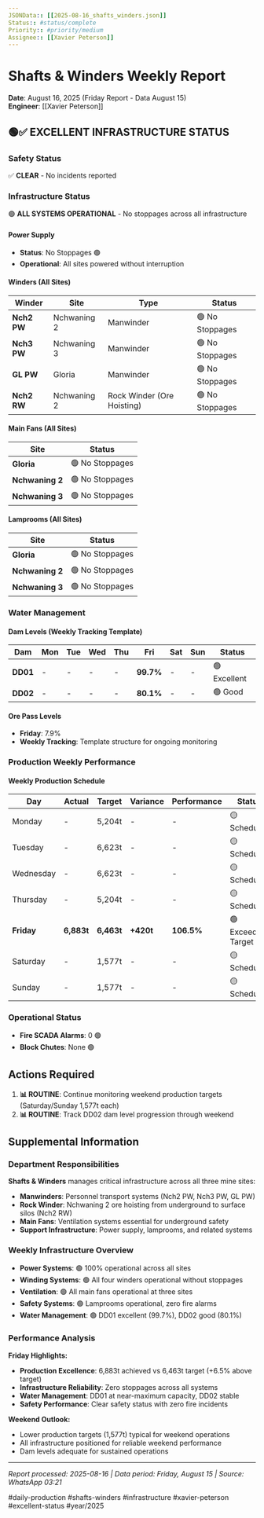 ```yaml
---
JSONData:: [[2025-08-16_shafts_winders.json]]
Status:: #status/complete
Priority:: #priority/medium
Assignee:: [[Xavier Peterson]]
---
```


# Shafts & Winders Weekly Report
**Date**: August 16, 2025 (Friday Report - Data August 15)  
**Engineer**: [[Xavier Peterson]]  

## 🟢✅ EXCELLENT INFRASTRUCTURE STATUS

### Safety Status
✅ **CLEAR** - No incidents reported

### Infrastructure Status
🟢 **ALL SYSTEMS OPERATIONAL** - No stoppages across all infrastructure

#### Power Supply
- **Status**: No Stoppages 🟢
- **Operational**: All sites powered without interruption

#### Winders (All Sites)
| Winder | Site | Type | Status |
|--------|------|------|--------|
| **Nch2 PW** | Nchwaning 2 | Manwinder | 🟢 No Stoppages |
| **Nch3 PW** | Nchwaning 3 | Manwinder | 🟢 No Stoppages |
| **GL PW** | Gloria | Manwinder | 🟢 No Stoppages |
| **Nch2 RW** | Nchwaning 2 | Rock Winder (Ore Hoisting) | 🟢 No Stoppages |

#### Main Fans (All Sites)
| Site | Status |
|------|--------|
| **Gloria** | 🟢 No Stoppages |
| **Nchwaning 2** | 🟢 No Stoppages |
| **Nchwaning 3** | 🟢 No Stoppages |

#### Lamprooms (All Sites)
| Site | Status |
|------|--------|
| **Gloria** | 🟢 No Stoppages |
| **Nchwaning 2** | 🟢 No Stoppages |
| **Nchwaning 3** | 🟢 No Stoppages |

### Water Management

#### Dam Levels (Weekly Tracking Template)
| Dam | Mon | Tue | Wed | Thu | Fri | Sat | Sun | Status |
|-----|-----|-----|-----|-----|-----|-----|-----|--------|
| **DD01** | - | - | - | - | **99.7%** | - | - | 🟢 Excellent |
| **DD02** | - | - | - | - | **80.1%** | - | - | 🟢 Good |

#### Ore Pass Levels
- **Friday**: 7.9%
- **Weekly Tracking**: Template structure for ongoing monitoring

### Production Weekly Performance

#### Weekly Production Schedule
| Day | Actual | Target | Variance | Performance | Status |
|-----|--------|--------|----------|-------------|--------|
| Monday | - | 5,204t | - | - | 🟡 Scheduled |
| Tuesday | - | 6,623t | - | - | 🟡 Scheduled |
| Wednesday | - | 6,623t | - | - | 🟡 Scheduled |
| Thursday | - | 5,204t | - | - | 🟡 Scheduled |
| **Friday** | **6,883t** | **6,463t** | **+420t** | **106.5%** | 🟢 Exceeded Target |
| Saturday | - | 1,577t | - | - | 🟡 Scheduled |
| Sunday | - | 1,577t | - | - | 🟡 Scheduled |

### Operational Status
- **Fire SCADA Alarms**: 0 🟢
- **Block Chutes**: None 🟢

## Actions Required

1. **📊 ROUTINE**: Continue monitoring weekend production targets (Saturday/Sunday 1,577t each)
2. **📊 ROUTINE**: Track DD02 dam level progression through weekend

## Supplemental Information

### Department Responsibilities
**Shafts & Winders** manages critical infrastructure across all three mine sites:
- **Manwinders**: Personnel transport systems (Nch2 PW, Nch3 PW, GL PW)
- **Rock Winder**: Nchwaning 2 ore hoisting from underground to surface silos (Nch2 RW)
- **Main Fans**: Ventilation systems essential for underground safety
- **Support Infrastructure**: Power supply, lamprooms, and related systems

### Weekly Infrastructure Overview
- **Power Systems**: 🟢 100% operational across all sites
- **Winding Systems**: 🟢 All four winders operational without stoppages
- **Ventilation**: 🟢 All main fans operational at three sites
- **Safety Systems**: 🟢 Lamprooms operational, zero fire alarms
- **Water Management**: 🟢 DD01 excellent (99.7%), DD02 good (80.1%)

### Performance Analysis
**Friday Highlights:**
- **Production Excellence**: 6,883t achieved vs 6,463t target (+6.5% above target)
- **Infrastructure Reliability**: Zero stoppages across all systems
- **Water Management**: DD01 at near-maximum capacity, DD02 stable
- **Safety Performance**: Clear safety status with zero fire incidents

**Weekend Outlook:**
- Lower production targets (1,577t) typical for weekend operations
- All infrastructure positioned for reliable weekend performance
- Dam levels adequate for sustained operations

---
*Report processed: 2025-08-16 | Data period: Friday, August 15 | Source: WhatsApp 03:21*

#daily-production #shafts-winders #infrastructure #xavier-peterson #excellent-status #year/2025